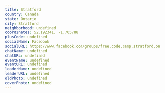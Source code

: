 ```yaml
---
title: Stratford
country: Canada
state: Ontario
city: Stratford
neighborhood: undefined
coordinates: 52.192341, -1.705788
plusCode: undefined
socialName: Facebook
socialURL: https://www.facebook.com/groups/free.code.camp.stratford.on
chatName: undefined
chatURL: undefined
eventName: undefined
eventURL: undefined
leaderName: undefined
leaderURL: undefined
oldPhoto: undefined
coverPhoto: undefined
---
```

